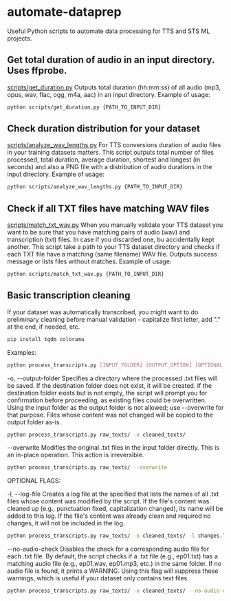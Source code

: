 # automate-dataprep
Useful Python scripts to automate data processing for TTS and STS ML projects.

## Get total duration of audio in an input directory. Uses ffprobe.
[scripts/get_duration.py](https://github.com/iuliiakr/automate-dataprep/blob/main/scripts/get_duration.py)
Outputs total duration (hh:mm:ss) of all audio (mp3, opus, wav, flac, ogg, m4a, aac) in an input directory.
Example of usage:
```bash
python scripts/get_duration.py {PATH_TO_INPUT_DIR}
```


## Check duration distribution for your dataset
[scripts/analyze_wav_lengths.py](https://github.com/iuliiakr/automate-dataprep/blob/main/scripts/analyze_wav_lengths.py)
For TTS conversions duration of audio files in your training datasets matters.
This script outputs total number of files processed, total duration, average duration, shortest and longest (in seconds) and also a PNG file with a distribution of audio durations in the input directory.
Example of usage:
```bash
python scripts/analyze_wav_lengths.py {PATH_TO_INPUT_DIR}
```


## Check if all TXT files have matching WAV files
[scripts/match_txt_wav.py](https://github.com/iuliiakr/automate-dataprep/blob/main/scripts/match_txt_wav.py)
When you manually validate your TTS dataset you want to be sure that you have matching pairs of audio (wav) and transcription (txt) files. In case if you discarded one, bu accidentally kept another.
This script take a path to your TTS dataset directory and checks if each TXT file have a matching (same filename) WAV file.
Outputs success message or lists files without matches. 
Example of usage:
```bash
python scripts/match_txt_wav.py {PATH_TO_INPUT_DIR}
```


## Basic transcription cleaning
If your dataset was automatically transcribed, you might want to do preliminary cleaning before manual validation - capitalize first letter, add "." at the end, if needed, etc.
```bash
pip install tqdm colorama
```
Examples:
```bash
python process_transcripts.py [INPUT_FOLDER] [OUTPUT_OPTION] [OPTIONAL_FLAGS]
```

-o, --output-folder <PATH>
Specifies a directory where the processed .txt files will be saved. If the destination folder does not exist, it will be created. If the destination folder exists but is not empty, the script will prompt you for confirmation before proceeding, as existing files could be overwritten. Using the input folder as the output folder is not allowed; use --overwrite for that purpose. Files whose content was not changed will be copied to the output folder as-is.
```bash
python process_transcripts.py raw_texts/ -o cleaned_texts/
```

--overwrite
Modifies the original .txt files in the input folder directly. This is an in-place operation. This action is irreversible. 
```bash
python process_transcripts.py raw_texts/ --overwrite
```

OPTIONAL FLAGS:

-l, --log-file <PATH>
Creates a log file at the specified <PATH> that lists the names of all .txt files whose content was modified by the script. If the file's content was cleaned up (e.g., punctuation fixed, capitalization changed), its name will be added to this log. If the file's content was already clean and required no changes, it will not be included in the log.
```bash
python process_transcripts.py raw_texts/ -o cleaned_texts/ -l changes.log
```

--no-audio-check
Disables the check for a corresponding audio file for each .txt file. By default, the script checks if a .txt file (e.g., ep01.txt) has a matching audio file (e.g., ep01.wav, ep01.mp3, etc.) in the same folder. If no audio file is found, it prints a WARNING. Using this flag will suppress those warnings, which is useful if your dataset only contains text files.
```bash
python process_transcripts.py raw_texts/ -o cleaned_texts/ --no-audio-check
```
